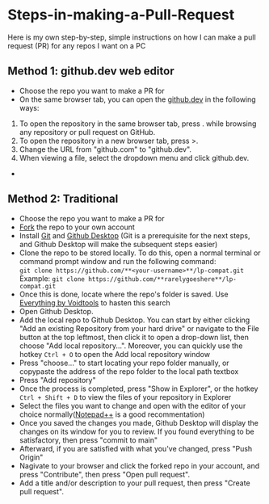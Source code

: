 # Steps-in-making-a-Pull-Request<br>
Here is my own step-by-step, simple instructions on how I can make a pull request (PR) for any repos I want on a PC<br>
## Method 1: github.dev web editor
- Choose the repo you want to make a PR for
- On the same browser tab, you can open the [github.dev](https://docs.github.com/en/codespaces/the-githubdev-web-based-editor) in the following ways:<br>
1. To open the repository in the same browser tab, press . while browsing any repository or pull request on GitHub.
2. To open the repository in a new browser tab, press >.
3. Change the URL from "github.com" to "github.dev".
4. When viewing a file, select the dropdown menu and click github.dev.
- 
## Method 2: Traditional
- Choose the repo you want to make a PR for
- [Fork](https://docs.github.com/en/get-started/quickstart/fork-a-repo) the repo to your own account
- Install [Git](https://git-scm.com/) and [Github Desktop](https://desktop.github.com/) (Git is a prerequisite for the next steps, and Github Desktop will make the subsequent steps easier)
- Clone the repo to be stored locally. To do this, open a normal terminal or command prompt window and run the following command:<br>
  `git clone https://github.com/**<your-username>**/lp-compat.git`<br>
  Example: `git clone https://github.com/**rarelygoeshere**/lp-compat.git`
- Once this is done, locate where the repo's folder is saved. Use [Everything by Voidtools](https://www.voidtools.com/) to hasten this search
- Open Github Desktop.
- Add the local repo to Github Desktop. You can start by either clicking "Add an existing Repository from your hard drive" or navigate to the File button at the top leftmost, then click it to open a drop-down list, then choose "Add local repository...". Moreover, you can quickly use the hotkey `Ctrl + O` to open the Add local repository window
- Press "choose..." to start locating your repo folder manually, or copypaste the address of the repo folder to the local path textbox
- Press "Add repository"
- Once the process is completed, press "Show in Explorer", or the hotkey `Ctrl + Shift + D` to view the files of your repository in Explorer
- Select the files you want to change and open with the editor of your choice normally([Notepad++](https://notepad-plus-plus.org/) is a good recommentation)
- Once you saved the changes you made, Github Desktop will display the changes on its window for you to review. If you found everything to be satisfactory, then press "commit to main"
- Afterward, if you are satisfied with what you've changed, press "Push Origin"
- Nagivate to your browser and click the forked repo in your account, and press "Contribute", then press "Open pull request".
- Add a title and/or description to your pull request, then press "Create pull request".



